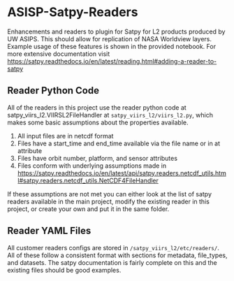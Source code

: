 # ASISP-Satpy-Readers
Enhancements and readers to plugin for Satpy for L2 products produced by UW ASIPS. This should allow for replication of NASA Worldview layers.
Example usage of these features is shown in the provided notebook. For more extensive documentation visit https://satpy.readthedocs.io/en/latest/reading.html#adding-a-reader-to-satpy

## Reader Python Code
All of the readers in this project use the reader python code at satpy_viirs_l2.VIIRSL2FileHandler at `satpy_viirs_l2/viirs_l2.py`, which makes some basic assumptions about the properties available.
1. All input files are in netcdf format
2. Files have a start_time and end_time available via the file name or in at attribute
3. Files have orbit number, platform, and sensor attributes
4. Files conform with underlying assumptions made in https://satpy.readthedocs.io/en/latest/api/satpy.readers.netcdf_utils.html#satpy.readers.netcdf_utils.NetCDF4FileHandler

If these assumptions are not met you can either look at the list of satpy readers available in the main project, modify the existing reader in this project, or create your own and put it in the same folder.

## Reader YAML Files
All customer readers configs are stored in `/satpy_viirs_l2/etc/readers/`.
All of these follow a consistent format with sections for metadata, file_types, and datasets. The satpy documentation is fairly complete on this and the existing files should be good examples.

